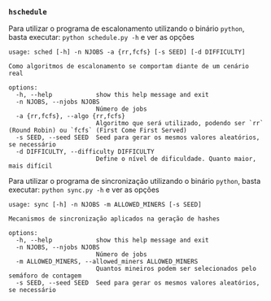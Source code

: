 ### `hschedule`

Para utilizar o programa de escalonamento utilizando o binário `python`, basta executar: `python schedule.py -h` e ver as opções
```
usage: sched [-h] -n NJOBS -a {rr,fcfs} [-s SEED] [-d DIFFICULTY]

Como algoritmos de escalonamento se comportam diante de um cenário real

options:
  -h, --help            show this help message and exit
  -n NJOBS, --njobs NJOBS
                        Número de jobs
  -a {rr,fcfs}, --algo {rr,fcfs}
                        Algoritmo que será utilizado, podendo ser `rr` (Round Robin) ou `fcfs` (First Come First Served)
  -s SEED, --seed SEED  Seed para gerar os mesmos valores aleatórios, se necessário
  -d DIFFICULTY, --difficulty DIFFICULTY
                        Define o nível de dificuldade. Quanto maior, mais difícil
```

Para utilizar o programa de sincronização utilizando o binário `python`, basta executar: `python sync.py -h` e ver as opções
```
usage: sync [-h] -n NJOBS -m ALLOWED_MINERS [-s SEED]

Mecanismos de sincronização aplicados na geração de hashes

options:
  -h, --help            show this help message and exit
  -n NJOBS, --njobs NJOBS
                        Número de jobs
  -m ALLOWED_MINERS, --allowed_miners ALLOWED_MINERS
                        Quantos mineiros podem ser selecionados pelo semáforo de contagem
  -s SEED, --seed SEED  Seed para gerar os mesmos valores aleatórios, se necessário
```